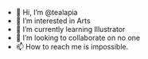 - 👋 Hi, I’m @tealapia
- 👀 I’m interested in Arts
- 🌱 I’m currently learning Illustrator
- 💞️ I’m looking to collaborate on no one
- 📫 How to reach me is impossible.

<!---
tealapia/tealapia is a ✨ special ✨ repository because its `README.md` (this file) appears on your GitHub profile.
You can click the Preview link to take a look at your changes.
--->
